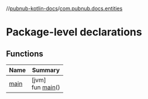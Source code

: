 //[pubnub-kotlin-docs](../../index.md)/[com.pubnub.docs.entities](index.md)

# Package-level declarations

## Functions

| Name | Summary |
|---|---|
| [main](main.md) | [jvm]<br>fun [main](main.md)() |
